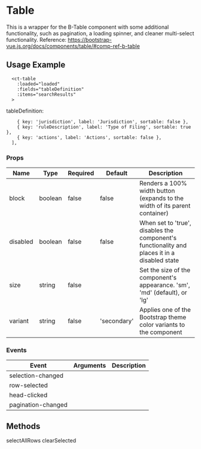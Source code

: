# Table

This is a wrapper for the B-Table component with some additional functionality, such as pagination,
a loading spinner, and cleaner multi-select functionality.
Reference: https://bootstrap-vue.js.org/docs/components/table/#comp-ref-b-table

## Usage Example

```
  <ct-table
    :loaded="loaded"
    :fields="tableDefinition"
    :items="searchResults"
  >
```

tableDefinition:

```
    { key: 'jurisdiction', label: 'Jurisdiction', sortable: false },
    { key: 'ruleDescription', label: 'Type of Filing', sortable: true },
    { key: 'actions', label: 'Actions', sortable: false },
  ],
```


### Props

| Name | Type  |Required  | Default | Description |
|-|-|-|-|-|
|block  |boolean  | false | false | Renders a 100% width button (expands to the width of its parent container) |
|disabled  |boolean  | false | false | When set to 'true', disables the component's functionality and places it in a disabled state |
|size  |string  | false |  | Set the size of the component's appearance. 'sm', 'md' (default), or 'lg' |
|variant  |string  | false | 'secondary' | Applies one of the Bootstrap theme color variants to the component |

### Events

| Event | Arguments  | Description |
|-|-|-|
|selection-changed  |   |  | 
|row-selected  |   |  | 
|head-clicked  |   |  | 
|pagination-changed  |   |  | 

## Methods

selectAllRows
clearSelected
